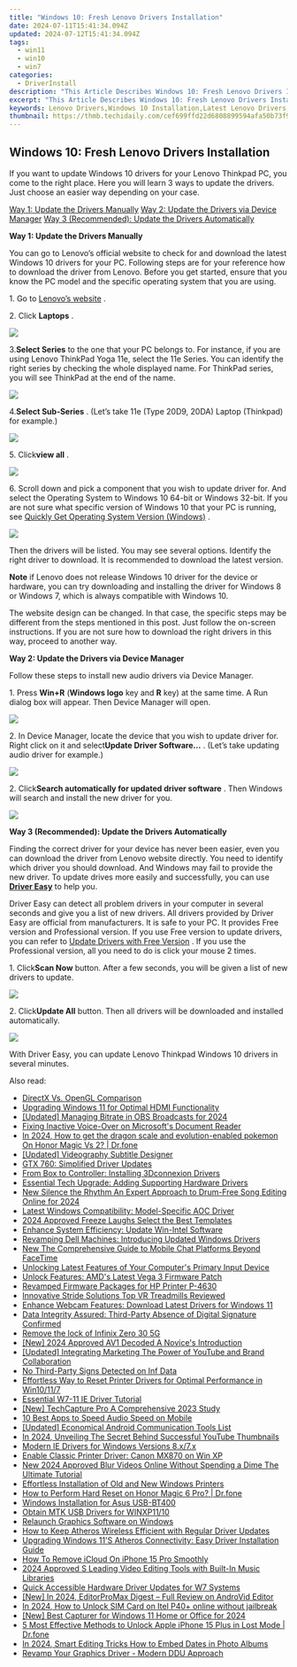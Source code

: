```yaml
---
title: "Windows 10: Fresh Lenovo Drivers Installation"
date: 2024-07-11T15:41:34.094Z
updated: 2024-07-12T15:41:34.094Z
tags:
  - win11
  - win10
  - win7
categories:
  - DriverInstall
description: "This Article Describes Windows 10: Fresh Lenovo Drivers Installation"
excerpt: "This Article Describes Windows 10: Fresh Lenovo Drivers Installation"
keywords: Lenovo Drivers,Windows 10 Installation,Latest Lenovo Drivers,Lenovo System Updates,Compatible Drivers for Windows 10,Windows Drivers Installation Guide,Lenovo Support for Windows 10
thumbnail: https://thmb.techidaily.com/cef699ffd22d6808899594afa50b73f9f6bcef39d36826c1b9832e7227280bd9.jpg
---
```


## Windows 10: Fresh Lenovo Drivers Installation

 If you want to update Windows 10 drivers for your Lenovo Thinkpad PC, you come to the right place. Here you will learn 3 ways to update the drivers. Just choose an easier way depending on your case.
  
[Way 1: Update the Drivers Manually](#Way1)
[Way 2: Update the Drivers via Device Manager](#Way2)
[Way 3 (Recommended): Update the Drivers Automatically](#Way3)
  
 **Way 1: Update the Drivers Manually**
  
You can go to Lenovo’s official website to check for and download the latest Windows 10 drivers for your PC. Following steps are for your reference how to download the driver from Lenovo. Before you get started, ensure that you know the PC model and the specific operating system that you are using.  
  
1\. Go to [Lenovo’s website](https://shop-links.co/link/?exclusive=1&publisher_slug=itechdaily19598&url=http%3A%2F%2Fsupport.lenovo.com%2F)  .  
  
2\. Click **Laptops** .
  
![](https://images.drivereasy.com/wp-content/uploads/2016/07/img_578d9d1d472a1.png)
  
 3.**Select Series** to the one that your PC belongs to. For instance, if you are using Lenovo ThinkPad Yoga 11e, select the 11e Series. You can identify the right series by checking the whole displayed name. For ThinkPad series, you will see ThinkPad at the end of the name.  
  
![](https://images.drivereasy.com/wp-content/uploads/2016/09/img_57e353b836c7f.jpg)

 4.**Select Sub-Series** . (Let’s take 11e (Type 20D9, 20DA) Laptop (Thinkpad) for example.)  
  
![](https://images.drivereasy.com/wp-content/uploads/2016/09/img_57e3551d14e36.jpg)

 5\. Click**view all** .  

![](https://images.drivereasy.com/wp-content/uploads/2016/09/img_57e355a7dd5d4.jpg)

 6\. Scroll down and pick a component that you wish to update driver for. And select the Operating System to Windows 10 64-bit or Windows 32-bit. If you are not sure what specific version of Windows 10 that your PC is running, see [Quickly Get Operating System Version (Windows)](https://tools.techidaily.com/drivereasy/download/) .
  
![](https://images.drivereasy.com/wp-content/uploads/2016/09/img_57e3560c14318.jpg)

 Then the drivers will be listed. You may see several options. Identify the right driver to download. It is recommended to download the latest version.  
  
**Note** if Lenovo does not release Windows 10 driver for the device or hardware, you can try downloading and installing the driver for Windows 8 or Windows 7, which is always compatible with Windows 10.  
  
 The website design can be changed. In that case, the specific steps may be different from the steps mentioned in this post. Just follow the on-screen instructions. If you are not sure how to download the right drivers in this way, proceed to another way.  
  
 **Way 2: Update the Drivers via Device Manager**
  
Follow these steps to install new audio drivers via Device Manager.
  
1\. Press **Win+R** (**Windows logo** key and **R**  key) at the same time. A Run dialog box will appear. Then Device Manager will open.  
  
![](https://images.drivereasy.com/wp-content/uploads/2016/05/img_57354ce2ad87d.png)
  
 2\. In Device Manager, locate the device that you wish to update driver for. Right click on it and select**Update Driver Software…** . (Let’s take updating audio driver for example.)  
  
![](https://images.drivereasy.com/wp-content/uploads/2016/05/img_57355190d0976.png)
  
 2\. Click**Search automatically for updated driver software** . Then Windows will search and install the new driver for you.  
  
![](https://images.drivereasy.com/wp-content/uploads/2016/05/img_573551c56595c.png)
  
 **Way 3 (Recommended): Update the Drivers Automatically**
  
 Finding the correct driver for your device has never been easier, even you can download the driver from Lenovo website directly. You need to identify which driver you should download. And Windows may fail to provide the new driver. To update drives more easily and successfully, you can use **[Driver Easy](https://tools.techidaily.com/drivereasy/download/)**  to help you.
  
 Driver Easy can detect all problem drivers in your computer in several seconds and give you a list of new drivers. All drivers provided by Driver Easy are official from manufacturers. It is safe to your PC. It provides Free version and Professional version. If you use Free version to update drivers, you can refer to [Update Drivers with Free Version](https://tools.techidaily.com/drivereasy/download/) . If you use the Professional version, all you need to do is click your mouse 2 times.
  
 1\. Click**Scan Now** button. After a few seconds, you will be given a list of new drivers to update.  
  
![](https://images.drivereasy.com/wp-content/uploads/2017/04/img_58fd99aab8ab8.png)
  
 2\. Click**Update All** button. Then all drivers will be downloaded and installed automatically.  
  
![](https://images.drivereasy.com/wp-content/uploads/2017/04/img_58fd99bde5485.jpg)

 With Driver Easy, you can update Lenovo Thinkpad Windows 10 drivers in several minutes.

<ins class="adsbygoogle"
     style="display:block"
     data-ad-format="autorelaxed"
     data-ad-client="ca-pub-7571918770474297"
     data-ad-slot="1223367746"></ins>



<ins class="adsbygoogle"
     style="display:block"
     data-ad-client="ca-pub-7571918770474297"
     data-ad-slot="8358498916"
     data-ad-format="auto"
     data-full-width-responsive="true"></ins>



<span class="atpl-alsoreadstyle">Also read:</span>
<div><ul>
<li><a href="https://driver-install.techidaily.com/directx-vs-opengl-comparison/"><u>DirectX Vs. OpenGL Comparison</u></a></li>
<li><a href="https://driver-install.techidaily.com/upgrading-windows-11-for-optimal-hdmi-functionality/"><u>Upgrading Windows 11 for Optimal HDMI Functionality</u></a></li>
<li><a href="https://remote-screen-capture.techidaily.com/updated-managing-bitrate-in-obs-broadcasts-for-2024/"><u>[Updated] Managing Bitrate in OBS Broadcasts for 2024</u></a></li>
<li><a href="https://win11.techidaily.com/fixing-inactive-voice-over-on-microsofts-document-reader/"><u>Fixing Inactive Voice-Over on Microsoft's Document Reader</u></a></li>
<li><a href="https://pokemon-go-android.techidaily.com/in-2024-how-to-get-the-dragon-scale-and-evolution-enabled-pokemon-on-honor-magic-vs-2-drfone-by-drfone-virtual-android/"><u>In 2024, How to get the dragon scale and evolution-enabled pokemon On Honor Magic Vs 2? | Dr.fone</u></a></li>
<li><a href="https://facebook-video-share.techidaily.com/updated-videography-subtitle-designer/"><u>[Updated] Videography Subtitle Designer</u></a></li>
<li><a href="https://driver-install.techidaily.com/gtx-760-simplified-driver-updates/"><u>GTX 760: Simplified Driver Updates</u></a></li>
<li><a href="https://driver-install.techidaily.com/from-box-to-controller-installing-3dconnexion-drivers/"><u>From Box to Controller: Installing 3Dconnexion Drivers</u></a></li>
<li><a href="https://driver-install.techidaily.com/essential-tech-upgrade-adding-supporting-hardware-drivers/"><u>Essential Tech Upgrade: Adding Supporting Hardware Drivers</u></a></li>
<li><a href="https://audio-shaping.techidaily.com/new-silence-the-rhythm-an-expert-approach-to-drum-free-song-editing-online-for-2024/"><u>New Silence the Rhythm An Expert Approach to Drum-Free Song Editing Online for 2024</u></a></li>
<li><a href="https://driver-install.techidaily.com/latest-windows-compatibility-model-specific-aoc-driver/"><u>Latest Windows Compatibility: Model-Specific AOC Driver</u></a></li>
<li><a href="https://some-knowledge.techidaily.com/2024-approved-freeze-laughs-select-the-best-templates/"><u>2024 Approved  Freeze Laughs  Select the Best Templates</u></a></li>
<li><a href="https://driver-install.techidaily.com/enhance-system-efficiency-update-win-intel-software/"><u>Enhance System Efficiency: Update Win-Intel Software</u></a></li>
<li><a href="https://driver-install.techidaily.com/revamping-dell-machines-introducing-updated-windows-drivers/"><u>Revamping Dell Machines: Introducing Updated Windows Drivers</u></a></li>
<li><a href="https://audio-shaping.techidaily.com/new-the-comprehensive-guide-to-mobile-chat-platforms-beyond-facetime/"><u>New The Comprehensive Guide to Mobile Chat Platforms Beyond FaceTime</u></a></li>
<li><a href="https://driver-install.techidaily.com/unlocking-latest-features-of-your-computers-primary-input-device/"><u>Unlocking Latest Features of Your Computer's Primary Input Device</u></a></li>
<li><a href="https://driver-install.techidaily.com/unlock-features-amds-latest-vega-3-firmware-patch/"><u>Unlock Features: AMD's Latest Vega 3 Firmware Patch</u></a></li>
<li><a href="https://driver-install.techidaily.com/revamped-firmware-packages-for-hp-printer-p-4630/"><u>Revamped Firmware Packages for HP Printer P-4630</u></a></li>
<li><a href="https://fox-hovers.techidaily.com/innovative-stride-solutions-top-vr-treadmills-reviewed/"><u>Innovative Stride Solutions  Top VR Treadmills Reviewed</u></a></li>
<li><a href="https://driver-install.techidaily.com/enhance-webcam-features-download-latest-drivers-for-windows-11/"><u>Enhance Webcam Features: Download Latest Drivers for Windows 11</u></a></li>
<li><a href="https://driver-install.techidaily.com/data-integrity-assured-third-party-absence-of-digital-signature-confirmed/"><u>Data Integrity Assured: Third-Party Absence of Digital Signature Confirmed</u></a></li>
<li><a href="https://techidaily.com/remove-the-lock-of-infinix-zero-30-5g-by-drfone-android-unlock-android-unlock/"><u>Remove the lock of Infinix Zero 30 5G</u></a></li>
<li><a href="https://fox-http.techidaily.com/new-2024-approved-av1-decoded-a-novices-introduction/"><u>[New] 2024 Approved  AV1 Decoded  A Novice's Introduction</u></a></li>
<li><a href="https://fox-helps.techidaily.com/updated-integrating-marketing-the-power-of-youtube-and-brand-collaboration/"><u>[Updated] Integrating Marketing  The Power of YouTube and Brand Collaboration</u></a></li>
<li><a href="https://driver-install.techidaily.com/no-third-party-signs-detected-on-inf-data/"><u>No Third-Party Signs Detected on Inf Data</u></a></li>
<li><a href="https://driver-install.techidaily.com/effortless-way-to-reset-printer-drivers-for-optimal-performance-in-win10117/"><u>Effortless Way to Reset Printer Drivers for Optimal Performance in Win10/11/7</u></a></li>
<li><a href="https://driver-install.techidaily.com/essential-w7-11-ie-driver-tutorial/"><u>Essential W7-11 IE Driver Tutorial</u></a></li>
<li><a href="https://screen-capture.techidaily.com/new-techcapture-pro-a-comprehensive-2023-study/"><u>[New] TechCapture Pro  A Comprehensive 2023 Study</u></a></li>
<li><a href="https://fox-http.techidaily.com/10-best-apps-to-speed-audio-speed-on-mobile/"><u>10 Best Apps to Speed Audio Speed on Mobile</u></a></li>
<li><a href="https://video-capture.techidaily.com/updated-economical-android-communication-tools-list/"><u>[Updated] Economical Android Communication Tools List</u></a></li>
<li><a href="https://youtube-stream.techidaily.com/in-2024-unveiling-the-secret-behind-successful-youtube-thumbnails/"><u>In 2024, Unveiling The Secret Behind Successful YouTube Thumbnails</u></a></li>
<li><a href="https://driver-install.techidaily.com/modern-ie-drivers-for-windows-versions-8x7x/"><u>Modern IE Drivers for Windows Versions 8.x/7.x</u></a></li>
<li><a href="https://driver-install.techidaily.com/enable-classic-printer-driver-canon-mx870-on-win-xp/"><u>Enable Classic Printer Driver: Canon MX870 on Win XP</u></a></li>
<li><a href="https://ai-video-tools.techidaily.com/new-2024-approved-blur-videos-online-without-spending-a-dime-the-ultimate-tutorial/"><u>New 2024 Approved Blur Videos Online Without Spending a Dime The Ultimate Tutorial</u></a></li>
<li><a href="https://driver-install.techidaily.com/effortless-installation-of-old-and-new-windows-printers/"><u>Effortless Installation of Old and New Windows Printers</u></a></li>
<li><a href="https://techidaily.com/how-to-perform-hard-reset-on-honor-magic-6-pro-drfone-by-drfone-reset-android-reset-android/"><u>How to Perform Hard Reset on Honor Magic 6 Pro? | Dr.fone</u></a></li>
<li><a href="https://driver-install.techidaily.com/windows-installation-for-asus-usb-bt400/"><u>Windows Installation for Asus USB-BT400</u></a></li>
<li><a href="https://driver-install.techidaily.com/obtain-mtk-usb-drivers-for-winxp1110/"><u>Obtain MTK USB Drivers for WINXP11/10</u></a></li>
<li><a href="https://driver-install.techidaily.com/relaunch-graphics-software-on-windows/"><u>Relaunch Graphics Software on Windows</u></a></li>
<li><a href="https://driver-install.techidaily.com/how-to-keep-atheros-wireless-efficient-with-regular-driver-updates/"><u>How to Keep Atheros Wireless Efficient with Regular Driver Updates</u></a></li>
<li><a href="https://driver-install.techidaily.com/upgrading-windows-11s-atheros-connectivity-easy-driver-installation-guide/"><u>Upgrading Windows 11'S Atheros Connectivity: Easy Driver Installation Guide</u></a></li>
<li><a href="https://activate-lock.techidaily.com/how-to-remove-icloud-on-iphone-15-pro-smoothly-by-drfone-ios/"><u>How To Remove iCloud On iPhone 15 Pro Smoothly</u></a></li>
<li><a href="https://video-content-creator.techidaily.com/2024-approved-s-leading-video-editing-tools-with-built-in-music-libraries/"><u>2024 Approved S Leading Video Editing Tools with Built-In Music Libraries</u></a></li>
<li><a href="https://driver-install.techidaily.com/quick-accessible-hardware-driver-updates-for-w7-systems/"><u>Quick Accessible Hardware Driver Updates for W7 Systems</u></a></li>
<li><a href="https://fox-friendly.techidaily.com/new-in-2024-editorpromax-digest-full-review-on-androvid-editor/"><u>[New] In 2024, EditorProMax Digest – Full Review on AndroVid Editor</u></a></li>
<li><a href="https://sim-unlock.techidaily.com/in-2024-how-to-unlock-sim-card-on-itel-p40plus-online-without-jailbreak-by-drfone-android/"><u>In 2024, How to Unlock SIM Card on Itel P40+ online without jailbreak</u></a></li>
<li><a href="https://desktop-recording.techidaily.com/new-best-capturer-for-windows-11-home-or-office-for-2024/"><u>[New] Best Capturer for Windows 11 Home or Office for 2024</u></a></li>
<li><a href="https://iphone-unlock.techidaily.com/5-most-effective-methods-to-unlock-apple-iphone-15-plus-in-lost-mode-drfone-by-drfone-ios/"><u>5 Most Effective Methods to Unlock Apple iPhone 15 Plus in Lost Mode | Dr.fone</u></a></li>
<li><a href="https://extra-skills.techidaily.com/in-2024-smart-editing-tricks-how-to-embed-dates-in-photo-albums/"><u>In 2024, Smart Editing Tricks  How to Embed Dates in Photo Albums</u></a></li>
<li><a href="https://driver-install.techidaily.com/revamp-your-graphics-driver-modern-ddu-approach/"><u>Revamp Your Graphics Driver - Modern DDU Approach</u></a></li>
</ul></div>
